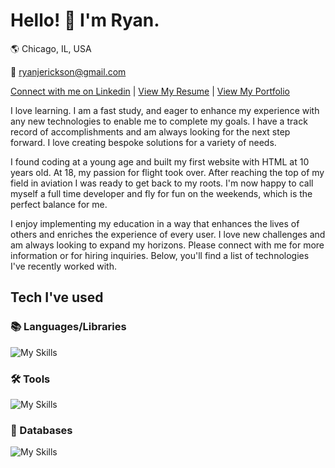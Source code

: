 # Hello! 👋 I'm Ryan.

🌎 Chicago, IL, USA

📧 ryanjerickson@gmail.com

[Connect with me on Linkedin](https://www.linkedin.com/in/ryan-erickson-dev/) | [View My Resume](https://ryanerickson.netlify.app/RyanEricksonResume.pdf) | [View My Portfolio](https://ryanerickson.netlify.app/)

I love learning. I am a fast study, and eager to enhance my experience with any new technologies to enable me to complete my goals. I have a track record of accomplishments and am always looking for the next step forward. I love creating bespoke solutions for a variety of needs.

I found coding at a young age and built my first website with HTML at 10 years old. At 18, my passion for flight took over. After reaching the top of my field in aviation I was ready to get back to my roots. I'm now happy to call myself a full time developer and fly for fun on the weekends, which is the perfect balance for me.

I enjoy implementing my education in a way that enhances the lives of others and enriches the experience of every user. I love new challenges and am always looking to expand my horizons. Please connect with me for more information or for hiring inquiries. Below, you'll find a list of technologies I've recently worked with.


## Tech I've used
### 📚 Languages/Libraries
![My Skills](https://skillicons.dev/icons?i=js,react,redux,html,css,py,nodejs,flask,express)
### 🛠 Tools
![My Skills](https://skillicons.dev/icons?i=github,postman,netlify,vscode)
### 💾 Databases
![My Skills](https://skillicons.dev/icons?i=sqlite,postgres,graphql)
